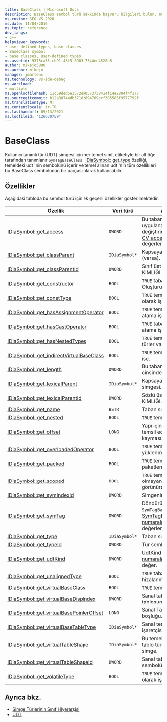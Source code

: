 ```yaml
---
title: BaseClass | Microsoft Docs
description: BaseClass sembol türü hakkında başvuru bilgileri bulun. Kullanıcı tanımlı tür (UDT) sembolleri için bir temel sınıf, SymTagBaseClass etiketiyle bir alt öğe tarafından tanımlanır.
ms.custom: SEO-VS-2020
ms.date: 11/04/2016
ms.topic: reference
dev_langs:
- C++
helpviewer_keywords:
- user-defined types, base classes
- BaseClass symbol
- base classes, user-defined types
ms.assetid: 9375ca35-cb91-45f5-8903-7344ee4528e8
author: mikejo5000
ms.author: mikejo
manager: jmartens
ms.technology: vs-ide-debug
ms.workload:
- multiple
ms.openlocfilehash: 11c59ded5e3572eb0573738414f14e2804f4f177
ms.sourcegitcommit: b12a38744db371d2894769ecf305585f9577792f
ms.translationtype: MT
ms.contentlocale: tr-TR
ms.lasthandoff: 09/13/2021
ms.locfileid: "126630759"
---
```

# <a name="baseclass"></a>BaseClass
Kullanıcı tanımlı tür (UDT) simgesi için her temel sınıf, etiketiyle bir alt öğe tarafından tanımlanır `SymTagBaseClass` . [IDiaSymbol:: get_type](../../debugger/debug-interface-access/idiasymbol-get-type.md) özelliği, temeldeki udt 'nin sembolünü içerir ve temel alınan udt 'nin tüm özellikleri bu BaseClass sembolünün bir parçası olarak kullanılabilir.

## <a name="properties"></a>Özellikler
 Aşağıdaki tabloda bu sembol türü için ek geçerli özellikler gösterilmektedir.

|Özellik|Veri türü|Açıklama|
|--------------|---------------|-----------------|
|[IDiaSymbol::get_access](../../debugger/debug-interface-access/idiasymbol-get-access.md)|`DWORD`|Bu taban sınıfına uygulanan erişim değiştiricisi. [CV_access_e sabit listesi](../../debugger/debug-interface-access/cv-access-e.md) değerlerinden biri.|
|[IDiaSymbol::get_classParent](../../debugger/debug-interface-access/idiasymbol-get-classparent.md)|`IDiaSymbol*`|Kapsayan sınıfın simgesi (varsa).|
|[IDiaSymbol::get_classParentId](../../debugger/debug-interface-access/idiasymbol-get-classparentid.md)|`DWORD`|Sınıf üst simgesinin KIMLIĞI.|
|[IDiaSymbol::get_constructor](../../debugger/debug-interface-access/idiasymbol-get-constructor.md)|`BOOL`|`TRUE` taban sınıfın bir Oluşturucusu varsa.|
|[IDiaSymbol::get_constType](../../debugger/debug-interface-access/idiasymbol-get-consttype.md)|`BOOL`|`TRUE` temel sınıf const olarak işaretlenmişse.|
|[IDiaSymbol::get_hasAssignmentOperator](../../debugger/debug-interface-access/idiasymbol-get-hasassignmentoperator.md)|`BOOL`|`TRUE` temel sınıfta bir atama işleci varsa.|
|[IDiaSymbol::get_hasCastOperator](../../debugger/debug-interface-access/idiasymbol-get-hascastoperator.md)|`BOOL`|`TRUE` taban sınıfın bir atama işleci varsa.|
|[IDiaSymbol::get_hasNestedTypes](../../debugger/debug-interface-access/idiasymbol-get-hasnestedtypes.md)|`BOOL`|`TRUE` temel sınıfta iç içe türler varsa.|
|[IDiaSymbol::get_indirectVirtualBaseClass](../../debugger/debug-interface-access/idiasymbol-get-indirectvirtualbaseclass.md)|`BOOL`|`TRUE` temel sınıf dolaylı ise.|
|[IDiaSymbol::get_length](../../debugger/debug-interface-access/idiasymbol-get-length.md)|`DWORD`|Bu taban sınıfının bayt cinsinden uzunluğu.|
|[IDiaSymbol::get_lexicalParent](../../debugger/debug-interface-access/idiasymbol-get-lexicalparent.md)|`IDiaSymbol*`|Kapsayan compiland 'ın simgesi.|
|[IDiaSymbol::get_lexicalParentId](../../debugger/debug-interface-access/idiasymbol-get-lexicalparentid.md)|`DWORD`|Sözlü üst simgenin KIMLIĞI.|
|[IDiaSymbol::get_name](../../debugger/debug-interface-access/idiasymbol-get-name.md)|`BSTR`|Taban sınıfın adı.|
|[IDiaSymbol::get_nested](../../debugger/debug-interface-access/idiasymbol-get-nested.md)|`BOOL`|`TRUE` temel sınıf iç içe ise.|
|[IDiaSymbol::get_offset](../../debugger/debug-interface-access/idiasymbol-get-offset.md)|`LONG`|Yapı içindeki temel sınıfı temsil eden alt nesne kayması.|
|[IDiaSymbol::get_overloadedOperator](../../debugger/debug-interface-access/idiasymbol-get-overloadedoperator.md)|`BOOL`|`TRUE` temel sınıfta aşırı yüklenmiş işleçler varsa.|
|[IDiaSymbol::get_packed](../../debugger/debug-interface-access/idiasymbol-get-packed.md)|`BOOL`|`TRUE` temel sınıf paketlenise.|
|[IDiaSymbol::get_scoped](../../debugger/debug-interface-access/idiasymbol-get-scoped.md)|`BOOL`|`TRUE` temel sınıf genel olmayan bir kapsamda görünürse.|
|[IDiaSymbol::get_symIndexId](../../debugger/debug-interface-access/idiasymbol-get-symindexid.md)|`DWORD`|Simgenin dizin KIMLIĞI.|
|[IDiaSymbol::get_symTag](../../debugger/debug-interface-access/idiasymbol-get-symtag.md)|`DWORD`|Döndürür `SymTagBaseClass` ( [SymTagEnum numaralandırma](../../debugger/debug-interface-access/symtagenum.md) değerlerinden biri).|
|[IDiaSymbol::get_type](../../debugger/debug-interface-access/idiasymbol-get-type.md)|`IDiaSymbol*`|Taban sınıfı [udt](../../debugger/debug-interface-access/udt.md)simgesi.|
|[IDiaSymbol::get_typeId](../../debugger/debug-interface-access/idiasymbol-get-typeid.md)|`DWORD`|Tür sembolünün KIMLIĞI.|
|[IDiaSymbol::get_udtKind](../../debugger/debug-interface-access/idiasymbol-get-udtkind.md)|`DWORD`|[UdtKind numaralandırmasından](../../debugger/debug-interface-access/udtkind.md)bir değer.|
|[IDiaSymbol::get_unalignedType](../../debugger/debug-interface-access/idiasymbol-get-unalignedtype.md)|`BOOL`|`TRUE` taban sınıfın hizalanmamış olması.|
|[IDiaSymbol::get_virtualBaseClass](../../debugger/debug-interface-access/idiasymbol-get-virtualbaseclass.md)|`BOOL`|`TRUE` temel sınıf sanal ise.|
|[IDiaSymbol::get_virtualBaseDispIndex](../../debugger/debug-interface-access/idiasymbol-get-virtualbasedispindex.md)|`DWORD`|Sanal taban öteleme tablosuna dizin.|
|[IDiaSymbol::get_virtualBasePointerOffset](../../debugger/debug-interface-access/idiasymbol-get-virtualbasepointeroffset.md)|`LONG`|Sanal Taban işaretçisinin boşluğu.|
|[IDiaSymbol::get_virtualBaseTableType](../../debugger/debug-interface-access/idiasymbol-get-virtualbasetabletype.md)|`IDiaSymbol*`|Sanal temel tablo işaretçisinin türü.|
|[IDiaSymbol::get_virtualTableShape](../../debugger/debug-interface-access/idiasymbol-get-virtualtableshape.md)|`IDiaSymbol*`|Bu temel sınıf için sanal tablo türünü açıklayan simge.|
|[IDiaSymbol::get_virtualTableShapeId](../../debugger/debug-interface-access/idiasymbol-get-virtualtableshapeid.md)|`DWORD`|Sanal tablo şekli sembolünün KIMLIĞI.|
|[IDiaSymbol::get_volatileType](../../debugger/debug-interface-access/idiasymbol-get-volatiletype.md)|`BOOL`|`TRUE` temel sınıf geçici olarak işaretlenmişse.|

## <a name="see-also"></a>Ayrıca bkz.
- [Simge Türlerinin Sınıf Hiyerarşisi](../../debugger/debug-interface-access/class-hierarchy-of-symbol-types.md)
- [UDT](../../debugger/debug-interface-access/udt.md)